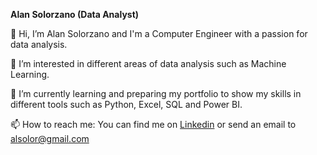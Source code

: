 **Alan Solorzano (Data Analyst)**

👋 Hi, I’m Alan Solorzano and I'm a Computer Engineer with a passion for data analysis.

👀 I’m interested in different areas of data analysis such as Machine Learning.

🌱 I’m currently learning and preparing my portfolio to show my skills in different tools such as Python, Excel, SQL and Power BI.

📫 How to reach me: You can find me on [Linkedin](https://www.linkedin.com/in/alan-solorzano-rosas-497396200/) or send an email to alsolor@gmail.com

<!---
AlanSoloR/AlanSoloR is a ✨ special ✨ repository because its `README.md` (this file) appears on your GitHub profile.
You can click the Preview link to take a look at your changes.
--->
